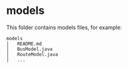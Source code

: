 # models

This folder contains models files, for example:

```
models
│   README.md
│   BusModel.java
│   RouteModel.java
│   ...
```